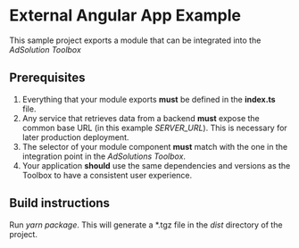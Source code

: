 # External Angular App Example

This sample project exports a module that can be integrated into the *AdSolution Toolbox*

## Prerequisites

1. Everything that your module exports **must** be defined in the **index.ts** file.
2. Any service that retrieves data from a backend **must** expose the common base URL 
(in this example *SERVER_URL*). This is necessary for later production deployment.
3. The selector of your module component **must** match with the one in the integration 
point in the *AdSolutions Toolbox*.
4. Your application **should** use the same dependencies and versions as the Toolbox 
to have a consistent user experience.

## Build instructions

Run *yarn package*. This will generate a *.tgz file in the *dist* directory of the project.
